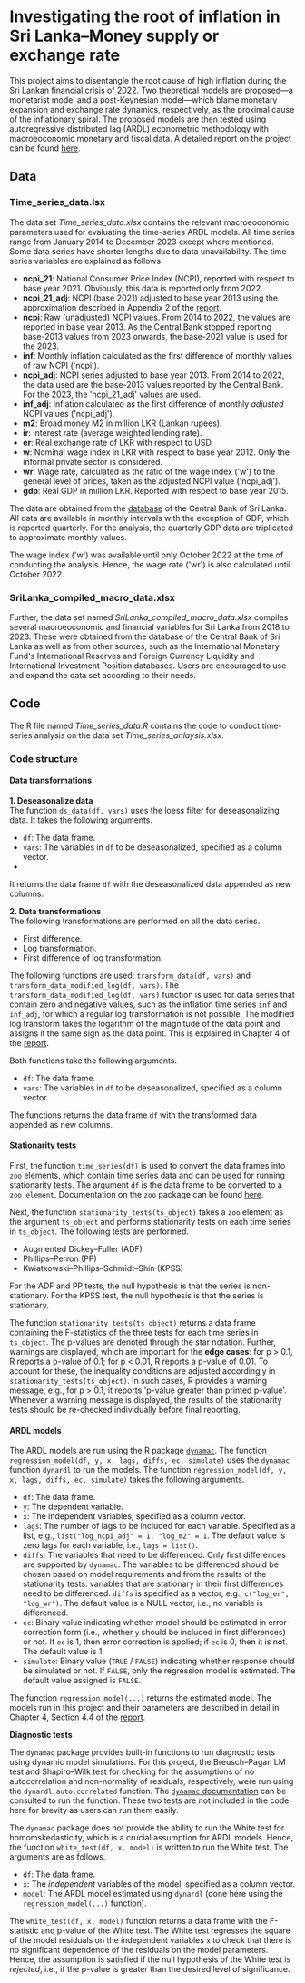 # Investigating the root of inflation in Sri Lanka–Money supply or exchange rate

This project aims to disentangle the root cause of high inflation during the Sri Lankan financial crisis of 2022. Two theoretical models are proposed—a monetarist model and a post-Keynesian model—which blame monetary expansion and exchange rate dynamics, respectively, as the proximal cause of the inflationary spiral. The proposed models are then tested using autoregressive distributed lag (ARDL) econometric methodology with macroeoconomic monetary and fiscal data. A detailed report on the project can be found [here](https://pranandita.github.io/portfolio/1_Inflation/).

## Data 
### Time_series_data.lsx
The data set *Time_series_data.xlsx* contains the relevant macroeoconomic parameters used for evaluating the time-series ARDL models. All time series range from January 2014 to December 2023 except where mentioned. Some data series have shorter lengths due to data unavailability. The time series variables are explained as follows.

* **ncpi_21**: National Consumer Price Index (NCPI), reported with respect to base year 2021. Obviously, this data is reported only from 2022.
* **ncpi_21_adj**: NCPI (base 2021) adjusted to base year 2013 using the approximation described in Appendix 2 of the [report](https://pranandita.github.io/files/Biswas_SriLanka_Inflation.pdf).
* **ncpi**: Raw (unadjusted) NCPI values. From 2014 to 2022, the values are reported in base year 2013. As the Central Bank stopped reporting base-2013 values from 2023 onwards, the base-2021 value is used for the 2023. 
* **inf**: Monthly inflation calculated as the first difference of monthly values of raw NCPI ('ncpi').
* **ncpi_adj**: NCPI series adjusted to base year 2013. From 2014 to 2022, the data used are the base-2013 values reported by the Central Bank. For the 2023, the 'ncpi_21_adj' values are used.
* **inf_adj**: Inflation calculated as the first difference of monthly *adjusted* NCPI values ('ncpi_adj').
* **m2**: Broad money M2 in million LKR (Lankan rupees).
* **ir**: Interest rate (average weighted lending rate).
* **er**: Real exchange rate of LKR with respect to USD.
* **w**: Nominal wage index in LKR with respect to base year 2012. Only the informal private sector is considered.
* **wr**: Wage rate, calculated as the ratio of the wage index ('w') to the general level of prices, taken as the adjusted NCPI value ('ncpi_adj').
* **gdp**: Real GDP in million LKR. Reported with respect to base year 2015.

The data are obtained from the [database](https://www.cbsl.lk/eresearch/) of the Central Bank of Sri Lanka. All data are available in monthly intervals with the exception of GDP, which is reported quarterly. For the analysis, the quarterly GDP data are triplicated to approximate monthly values. 

<p>The wage index ('w') was available until only October 2022 at the time of conducting the analysis. Hence, the wage rate ('wr') is also calculated until October 2022.</p>

### SriLanka_compiled_macro_data.xlsx
Further, the data set named *SriLanka_compiled_macro_data.xlsx* compiles several macroeoconomic and financial variables for Sri Lanka from 2018 to 2023. These were obtained from the database of the Central Bank of Sri Lanka as well as from other sources, such as the International Monetary Fund's International Reserves and Foreign Currency Liquidity and International Investment Position databases. Users are encouraged to use and expand the data set according to their needs.

## Code
The R file named *Time_series_data.R* contains the code to conduct time-series analysis on the data set *Time_series_anlaysis.xlsx*. 

### Code structure
#### Data transformations
**1. Deseasonalize data** <br>
The function `ds_data(df, vars)` uses the loess filter for deseasonalizing data.
It takes the following arguments. 
* `df`: The data frame.
* `vars`: The variables in `df` to be deseasonalized, specified as a column vector.
* 
It returns the data frame `df` with the deseasonalized data appended as new columns. <br>

**2. Data transformations** <br>
The following transformations are performed on all the data series.
* First difference. 
* Log transformation.
* First difference of log transformation.

The following functions are used: `transform_data(df, vars)` and `transform_data_modified_log(df, vars)`. The `transform_data_modified_log(df, vars)` function is used for data series that contain zero and negative values, such as the inflation time series `inf` and `inf_adj`, for which a regular log transformation is not possible. The modified log transform takes the logarithm of the magnitude of the data point and assigns it the same sign as the data point. This is explained in Chapter 4 of the [report](https://pranandita.github.io/files/Biswas_SriLanka_Inflation.pdf).  <br> 

Both functions take the following arguments. 
* `df`: The data frame.
* `vars`: The variables in `df` to be deseasonalized, specified as a column vector.

The functions returns the data frame `df` with the transformed data appended as new columns.

#### Stationarity tests
First, the function `time_series(df)` is used to convert the data frames into `zoo` elements, which contain time series data and can be used for running stationarity tests. The argument `df` is the data frame to be converted to a `zoo element`. Documentation on the `zoo` package can be found [here](https://cran.r-project.org/web/packages/zoo/index.html). <br>

Next, the function `stationarity_tests(ts_object)` takes a `zoo` element as the argument `ts_object` and performs stationarity tests on each time series in `ts_object`. The following tests are performed. 
* Augmented Dickey–Fuller (ADF)
* Phillips–Perron (PP)
* Kwiatkowski–Phillips–Schmidt–Shin (KPSS)

For the ADF and PP tests, the null hypothesis is that the series is non-stationary. For the KPSS test, the null hypothesis is that the series is stationary. <br>

The function `stationarity_tests(ts_object)` returns a data frame containing the F-statistics of the three tests for each time series in `ts_object`. The p-values are denoted through the star notation. Further, warnings are displayed, which are important for the **edge cases**: for p > 0.1, R reports a p-value of 0.1; for p < 0.01, R reports a p-value of 0.01. To account for these, the inequality conditions are adjusted accordingly in `stationarity_tests(ts_object)`. In such cases, R provides a warning message, e.g., for p > 0.1, it reports 'p-value greater than printed p-value'. Whenever a warning message is displayed, the results of the stationarity tests should be re-checked individually before final reporting.

#### ARDL models
The ARDL models are run using the R package [`dynamac`](https://cran.r-project.org/web/packages/dynamac/index.html). The function `regression_model(df, y, x, lags, diffs, ec, simulate)` uses the `dynamac` function `dynardl` to run the models. The function `regression_model(df, y, x, lags, diffs, ec, simulate)` takes the following arguments. 
* `df`: The data frame.
* `y`: The dependent variable.
* `x`: The independent variables, specified as a column vector.
* `lags`: The number of lags to be included for each variable. Specified as a list, e.g., `list("log_ncpi_adj" = 1, "log_m2" = 1`. The default value is zero lags for each variable, i.e., `lags = list()`.
* `diffs`: The variables that need to be differenced. Only first differences are supported by `dynamac`. The variables to be differenced should be chosen based on model requirements and from the results of the stationarity tests: variables that are stationary in their first differences need to be differenced. `diffs` is specified as a vector, e.g., `c("log_er", "log_wr")`. The default value is a NULL vector, i.e., no variable is differenced.
* `ec`: Binary value indicating whether model should be estimated in error-correction form (i.e., whether `y` should be included in first differences) or not. If `ec` is 1, then error correction is applied; if `ec` is 0, then it is not. The default value is 1.
* `simulate`: Binary value (`TRUE` / `FALSE`) indicating whether response should be simulated or not. If `FALSE`, only the regression model is estimated. The default value assigned is `FALSE`.

The function `regression_model(...)` returns the estimated model. The models run in this project and their parameters are described in detail in Chapter 4, Section 4.4 of the [report](https://pranandita.github.io/files/Biswas_SriLanka_Inflation.pdf). <br> 

**Diagnostic tests** <br>

The `dynamac` package provides built-in functions to run diagnostic tests using dynamic model simulations. For this project, the Breusch–Pagan LM test and Shapiro–Wilk test for checking for the assumptions of no autocorrelation and non-normality of residuals, respectively, were run using the `dynardl.auto.correlated` function. The [`dynamac` documentation](https://cran.r-project.org/web/packages/dynamac/dynamac.pdf) can be consulted to run the function. These two tests are not included in the code here for brevity as users can run them easily. <br>

The `dynamac` package does not provide the ability to run the White test for homomskedasticity, which is a crucial assumption for ARDL models. Hence, the function `white_test(df, x, model)` is written to run the White test. The arguments are as follows. 
* `df`: The data frame.
* `x`: The *independent* variables of the model, specified as a column vector.
* `model`: The ARDL model estimated using `dynardl` (done here using the `regression_model(...)` function).

The `white_test(df, x, model)` function returns a data frame with the F-statistic and p-value of the White test. The White test regresses the square of the model residuals on the independent variables `x` to check that there is no significant dependence of the residuals on the model parameters. Hence, the assumption is satisfied if the null hypothesis of the White test is *rejected*, i.e., if the p-value is greater than the desired level of significance. 
